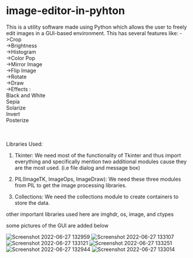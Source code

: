# image-editor-in-pyhton

This is a utility software made using Python which allows the user to freely edit images in a GUI-based environment.
This has several features like:
->Crop<br>
->Brightness<br>
->Histogram<br>
->Color Pop<br>
->Mirror Image<br>
->Flip Image<br>
->Rotate<br>
->Draw<br>
->Effects :<br>
Black and White<br>
Sepia<br>
Solarize<br>
Invert<br>
Posterize<br>
	<br><br>
 
Libraries Used: 
1. Tkinter: We need most of the functionality of Tkinter and thus import everything and specifically mention 
  two additional modules cause they are the most used. (i.e file dialog and message box)
  
2. PIL(ImageTK, ImageOps, ImageDraw): We need these three modules from PIL to get the image processing libraries.
 
3. Collections: We need the collections module to create containers to store the data.
 
other important libraries used here are imghdr, os, image, and ctypes
 
some pictures of the GUI are added below


![Screenshot 2022-06-27 132959](https://user-images.githubusercontent.com/57886770/175890919-a7dcf08a-beaf-463a-82e6-a9cb17e8eb42.png)
![Screenshot 2022-06-27 133107](https://user-images.githubusercontent.com/57886770/175891064-3b51868d-ddc9-4c3b-addd-c28f61ac665b.png)
![Screenshot 2022-06-27 133121](https://user-images.githubusercontent.com/57886770/175891105-0e959556-6920-491d-97e4-bf9b2821897f.png)
![Screenshot 2022-06-27 133251](https://user-images.githubusercontent.com/57886770/175891169-f4c63a8e-4d3c-4a58-8648-b6b5a3c0dc26.png)
![Screenshot 2022-06-27 132944](https://user-images.githubusercontent.com/57886770/175891219-9347dd9e-9e41-4f39-9be6-df87ed0ad946.png)
![Screenshot 2022-06-27 133014](https://user-images.githubusercontent.com/57886770/175891226-667576e0-a1d5-418f-ac47-cf1292419e7f.png)
